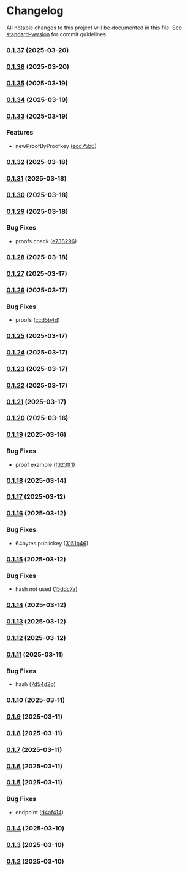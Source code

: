 # Changelog

All notable changes to this project will be documented in this file. See [standard-version](https://github.com/conventional-changelog/standard-version) for commit guidelines.

### [0.1.37](https://github.com/duiyuan/diox_silas_sdk/compare/v0.1.36...v0.1.37) (2025-03-20)

### [0.1.36](https://github.com/duiyuan/diox_silas_sdk/compare/v0.1.35...v0.1.36) (2025-03-20)

### [0.1.35](https://github.com/duiyuan/diox_silas_sdk/compare/v0.1.34...v0.1.35) (2025-03-19)

### [0.1.34](https://github.com/duiyuan/diox_silas_sdk/compare/v0.1.33...v0.1.34) (2025-03-19)

### [0.1.33](https://github.com/duiyuan/diox_silas_sdk/compare/v0.1.32...v0.1.33) (2025-03-19)


### Features

* newProofByProofkey ([ecd75b6](https://github.com/duiyuan/diox_silas_sdk/commit/ecd75b6c77a3c2835f6100ec75cad212104c12a2))

### [0.1.32](https://github.com/duiyuan/diox_silas_sdk/compare/v0.1.31...v0.1.32) (2025-03-18)

### [0.1.31](https://github.com/duiyuan/diox_silas_sdk/compare/v0.1.30...v0.1.31) (2025-03-18)

### [0.1.30](https://github.com/duiyuan/diox_silas_sdk/compare/v0.1.29...v0.1.30) (2025-03-18)

### [0.1.29](https://github.com/duiyuan/diox_silas_sdk/compare/v0.1.28...v0.1.29) (2025-03-18)


### Bug Fixes

* proofs.check ([e738296](https://github.com/duiyuan/diox_silas_sdk/commit/e7382968c262bc5dcefc3d65262eeb04eba15310))

### [0.1.28](https://github.com/duiyuan/diox_silas_sdk/compare/v0.1.27...v0.1.28) (2025-03-18)

### [0.1.27](https://github.com/duiyuan/diox_silas_sdk/compare/v0.1.26...v0.1.27) (2025-03-17)

### [0.1.26](https://github.com/duiyuan/diox_silas_sdk/compare/v0.1.25...v0.1.26) (2025-03-17)


### Bug Fixes

* proofs ([ccd5b4d](https://github.com/duiyuan/diox_silas_sdk/commit/ccd5b4da2e7525ba1e53133612f0c3740a0b5cc9))

### [0.1.25](https://github.com/duiyuan/diox_silas_sdk/compare/v0.1.24...v0.1.25) (2025-03-17)

### [0.1.24](https://github.com/duiyuan/diox_silas_sdk/compare/v0.1.23...v0.1.24) (2025-03-17)

### [0.1.23](https://github.com/duiyuan/diox_silas_sdk/compare/v0.1.22...v0.1.23) (2025-03-17)

### [0.1.22](https://github.com/duiyuan/diox_silas_sdk/compare/v0.1.21...v0.1.22) (2025-03-17)

### [0.1.21](https://github.com/duiyuan/diox_silas_sdk/compare/v0.1.20...v0.1.21) (2025-03-17)

### [0.1.20](https://github.com/duiyuan/diox_silas_sdk/compare/v0.1.19...v0.1.20) (2025-03-16)

### [0.1.19](https://github.com/duiyuan/diox_silas_sdk/compare/v0.1.18...v0.1.19) (2025-03-16)


### Bug Fixes

* proof example ([fd23ff1](https://github.com/duiyuan/diox_silas_sdk/commit/fd23ff152594b9907ce126597c376202ae5f32af))

### [0.1.18](https://github.com/duiyuan/diox_silas_sdk/compare/v0.1.17...v0.1.18) (2025-03-14)

### [0.1.17](https://github.com/duiyuan/diox_silas_sdk/compare/v0.1.16...v0.1.17) (2025-03-12)

### [0.1.16](https://github.com/duiyuan/diox_silas_sdk/compare/v0.1.15...v0.1.16) (2025-03-12)


### Bug Fixes

* 64bytes publickey ([3151b46](https://github.com/duiyuan/diox_silas_sdk/commit/3151b46271ac65448a304942259bc9d6c2561326))

### [0.1.15](https://github.com/duiyuan/diox_silas_sdk/compare/v0.1.14...v0.1.15) (2025-03-12)


### Bug Fixes

* hash not used ([15ddc7a](https://github.com/duiyuan/diox_silas_sdk/commit/15ddc7a50b086298e6b1a0d3dc4a32f3e39bf5d6))

### [0.1.14](https://github.com/duiyuan/diox_silas_sdk/compare/v0.1.13...v0.1.14) (2025-03-12)

### [0.1.13](https://github.com/duiyuan/diox_silas_sdk/compare/v0.1.12...v0.1.13) (2025-03-12)

### [0.1.12](https://github.com/duiyuan/diox_silas_sdk/compare/v0.1.11...v0.1.12) (2025-03-12)

### [0.1.11](https://github.com/duiyuan/diox_silas_sdk/compare/v0.1.10...v0.1.11) (2025-03-11)


### Bug Fixes

* hash ([7d54d2b](https://github.com/duiyuan/diox_silas_sdk/commit/7d54d2b449f3342132bcf1de84cb10e281c0d055))

### [0.1.10](https://github.com/duiyuan/diox_silas_sdk/compare/v0.1.9...v0.1.10) (2025-03-11)

### [0.1.9](https://github.com/duiyuan/diox_silas_sdk/compare/v0.1.8...v0.1.9) (2025-03-11)

### [0.1.8](https://github.com/duiyuan/diox_silas_sdk/compare/v0.1.7...v0.1.8) (2025-03-11)

### [0.1.7](https://github.com/duiyuan/diox_silas_sdk/compare/v0.1.6...v0.1.7) (2025-03-11)

### [0.1.6](https://github.com/duiyuan/diox_silas_sdk/compare/v0.1.5...v0.1.6) (2025-03-11)

### [0.1.5](https://github.com/duiyuan/diox_silas_sdk/compare/v0.1.4...v0.1.5) (2025-03-11)


### Bug Fixes

* endpoint ([d4af414](https://github.com/duiyuan/diox_silas_sdk/commit/d4af414ac24420e045c78ffff2f7e8f97d7a6d3f))

### [0.1.4](https://github.com/duiyuan/diox_silas_sdk/compare/v0.1.3...v0.1.4) (2025-03-10)

### [0.1.3](https://github.com/duiyuan/diox_silas_sdk/compare/v0.1.2...v0.1.3) (2025-03-10)

### [0.1.2](https://github.com/duiyuan/diox_silas_sdk/compare/v0.1.1...v0.1.2) (2025-03-10)
